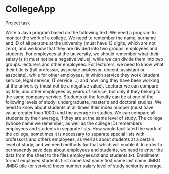 # CollegeApp

Project task

Write a Java program based on the following text: We need a program to monitor the work of a college. We need to remember the name, surname and ID of all persons at the university (must have 13 digits, which are not zero), and we know that they are divided into two groups: employees and students. For employees at the university, we should remember what their salary is (it must not be a negative value), while we can divide them into two groups: lecturers and other employees. For lecturers, we need to know what their title is (full professor, associate professor, docent, assistant or associate), while for other employees, in which service they work (student service, legal service, IT service ...) and how long they have been working at the university (must not be a negative value). Lecturer we can compare by title, and other employees by years of service, but only if they belong to the same company service. Students at the faculty can be at one of the following levels of study: undergraduate, master's and doctoral studies. We need to know about students at all times their index number (must have value greater than 1000) and the average in studies. We can compare all students by their average, if they are at the same level of study. The college (whose name we remember, as well as the college ID) remembers employees and students in separate lists. How would facilitated the work of the college, sometimes it is necessary to separate special lists with professors and others employees, as well as about students at a certain level of study, and we need methods for that which will enable it. In order to permanently save data about employees and students, we need to enter the data from the sheet to the files employees.txt and students.txt. Enrollment format employed students first name last name first name last name JMBG JMBG title (or service) Index number salary level of study seniority average.
